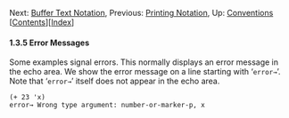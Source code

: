<!-- This is the GNU Emacs Lisp Reference Manual
corresponding to Emacs version 27.2.

Copyright (C) 1990-1996, 1998-2021 Free Software Foundation,
Inc.

Permission is granted to copy, distribute and/or modify this document
under the terms of the GNU Free Documentation License, Version 1.3 or
any later version published by the Free Software Foundation; with the
Invariant Sections being "GNU General Public License," with the
Front-Cover Texts being "A GNU Manual," and with the Back-Cover
Texts as in (a) below.  A copy of the license is included in the
section entitled "GNU Free Documentation License."

(a) The FSF's Back-Cover Text is: "You have the freedom to copy and
modify this GNU manual.  Buying copies from the FSF supports it in
developing GNU and promoting software freedom." -->

<!-- Created by GNU Texinfo 6.7, http://www.gnu.org/software/texinfo/ -->

Next: [Buffer Text Notation](Buffer-Text-Notation.html), Previous: [Printing Notation](Printing-Notation.html), Up: [Conventions](Conventions.html)   \[[Contents](index.html#SEC_Contents "Table of contents")]\[[Index](Index.html "Index")]

#### 1.3.5 Error Messages

Some examples signal errors. This normally displays an error message in the echo area. We show the error message on a line starting with ‘`error→`’. Note that ‘`error→`’ itself does not appear in the echo area.

    (+ 23 'x)
    error→ Wrong type argument: number-or-marker-p, x
